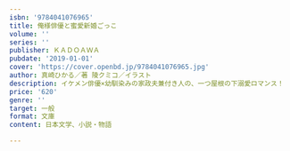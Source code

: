 ```yaml
---
isbn: '9784041076965'
title: 俺様俳優と蜜愛新婚ごっこ
volume: ''
series: ''
publisher: ＫＡＤＯＡＷＡ
pubdate: '2019-01-01'
cover: 'https://cover.openbd.jp/9784041076965.jpg'
author: 真崎ひかる／著 陵クミコ／イラスト
description: イケメン俳優×幼馴染みの家政夫兼付き人の、一つ屋根の下溺愛ロマンス！
price: '620'
genre: ''
target: 一般
format: 文庫
content: 日本文学、小説・物語

---
```

